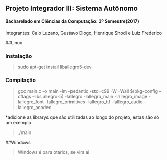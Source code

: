 ## Projeto Integrador III: Sistema Autônomo
#### Bacharelado em Ciências da Computação: 3º Semestre(2017)

Integrantes: Caio Luzano, Gustavo Diogo, Henrique Shodi e Luiz Frederico


##Linux
### Instalação

>sudo apt-get install liballegro5-dev

### Compilação

>gcc main.c -o main -lm -pedantic -std=c99 -W -Wall $(pkg-config –cflags –libs allegro-5) -lallegro -lallegro_main -lallegro_image -lallegro_font -lallegro_primitives -lallegro_ttf -lallegro_audio -lallegro_acodec

*adicione as librarys que são utilizadas ao longo do projeto, estas são só um exemplo

>./main <arquivo de configuracao> <arquivo da fila>

##Windows

>Windows é para otários, se vira ai

